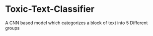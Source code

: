 # Toxic-Text-Classifier
A CNN based model which categorizes a block of text into  5 Different groups
